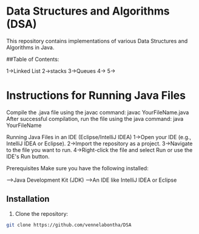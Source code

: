 # Data Structures and Algorithms (DSA)

This repository contains implementations of various Data Structures and Algorithms in Java.

##Table of Contents:

1->Linked List
2->stacks
3->Queues
4->
5->


# Instructions for Running Java Files
Compile the .java file using the javac command:
    javac YourFileName.java
After successful compilation, run the file using the java command:
    java YourFileName

Running Java Files in an IDE (Eclipse/IntelliJ IDEA)
  1->Open your IDE (e.g., IntelliJ IDEA or Eclipse).
  2->Import the repository as a project.
  3->Navigate to the file you want to run.
 4->Right-click the file and select Run or use the IDE's Run button.
 
Prerequisites
Make sure you have the following installed:

 -->Java Development Kit (JDK)
  -->An IDE like IntelliJ IDEA or Eclipse

## Installation
1. Clone the repository:
```bash
git clone https://github.com/vennelabontha/DSA
